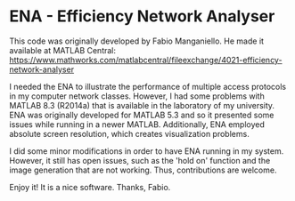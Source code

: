 # ENA - Efficiency Network Analyser

This code was originally developed by Fabio Manganiello. He made it available at MATLAB Central: https://www.mathworks.com/matlabcentral/fileexchange/4021-efficiency-network-analyser

I needed the ENA to illustrate the performance of multiple access protocols in my computer network classes. However, I had some problems with MATLAB 8.3 (R2014a) that is available in the laboratory of my university. ENA was originally developed for MATLAB 5.3 and so it presented some issues while running in a newer MATLAB. Additionally, ENA employed absolute screen resolution, which creates visualization problems.

I did some minor modifications in order to have ENA running in my system. However, it still has open issues, such as the 'hold on' function and the image generation that are not working. Thus, contributions are welcome.

Enjoy it! It is a nice software. Thanks, Fabio.

